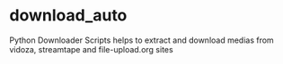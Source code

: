# download_auto
Python Downloader Scripts helps to extract and download medias from vidoza, streamtape and file-upload.org sites
